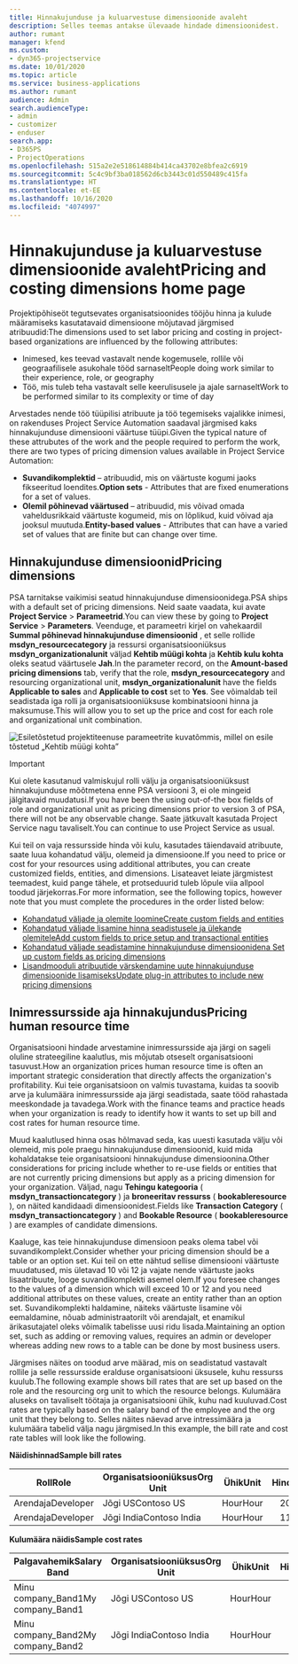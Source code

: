 ```yaml
---
title: Hinnakujunduse ja kuluarvestuse dimensioonide avaleht
description: Selles teemas antakse ülevaade hindade dimensioonidest.
author: rumant
manager: kfend
ms.custom:
- dyn365-projectservice
ms.date: 10/01/2020
ms.topic: article
ms.service: business-applications
ms.author: rumant
audience: Admin
search.audienceType:
- admin
- customizer
- enduser
search.app:
- D365PS
- ProjectOperations
ms.openlocfilehash: 515a2e2e518614884b414ca43702e8bfea2c6919
ms.sourcegitcommit: 5c4c9bf3ba018562d6cb3443c01d550489c415fa
ms.translationtype: HT
ms.contentlocale: et-EE
ms.lasthandoff: 10/16/2020
ms.locfileid: "4074997"
---
```

# <a name="pricing-and-costing-dimensions-home-page"></a><span data-ttu-id="2db36-103">Hinnakujunduse ja kuluarvestuse dimensioonide avaleht</span><span class="sxs-lookup"><span data-stu-id="2db36-103">Pricing and costing dimensions home page</span></span>

<span data-ttu-id="2db36-104">Projektipõhiseöt tegutsevates organisatsioonides tööjõu hinna ja kulude määramiseks kasutatavaid dimensioone mõjutavad järgmised atribuudid:</span><span class="sxs-lookup"><span data-stu-id="2db36-104">The dimensions used to set labor pricing and costing in project-based organizations are influenced by the following attributes:</span></span>

- <span data-ttu-id="2db36-105">Inimesed, kes teevad vastavalt nende kogemusele, rollile või geograafilisele asukohale tööd sarnaselt</span><span class="sxs-lookup"><span data-stu-id="2db36-105">People doing work similar to their experience, role, or geography</span></span>
- <span data-ttu-id="2db36-106">Töö, mis tuleb teha vastavalt selle keerulisusele ja ajale sarnaselt</span><span class="sxs-lookup"><span data-stu-id="2db36-106">Work to be performed similar to its complexity or time of day</span></span>

<span data-ttu-id="2db36-107">Arvestades nende töö tüüpilisi atribuute ja töö tegemiseks vajalikke inimesi, on rakenduses Project Service Automation saadaval järgmised kaks hinnakujunduse dimensiooni väärtuse tüüpi.</span><span class="sxs-lookup"><span data-stu-id="2db36-107">Given the typical nature of these attrubutes of the work and the people required to perform the work, there are two types of pricing dimension values available in Project Service Automation:</span></span> 

- <span data-ttu-id="2db36-108">**Suvandikomplektid** – atribuudid, mis on väärtuste kogumi jaoks fikseeritud loendites.</span><span class="sxs-lookup"><span data-stu-id="2db36-108">**Option sets** - Attributes that are fixed enumerations for a set of values.</span></span>
- <span data-ttu-id="2db36-109">**Olemil põhinevad väärtused** – atribuudid, mis võivad omada vaheldusrikkaid väärtuste kogumeid, mis on lõplikud, kuid võivad aja jooksul muutuda.</span><span class="sxs-lookup"><span data-stu-id="2db36-109">**Entity-based values** - Attributes that can have a varied set of values that are finite but can change over time.</span></span>

## <a name="pricing-dimensions"></a><span data-ttu-id="2db36-110">Hinnakujunduse dimensioonid</span><span class="sxs-lookup"><span data-stu-id="2db36-110">Pricing dimensions</span></span>

<span data-ttu-id="2db36-111">PSA tarnitakse vaikimisi seatud hinnakujunduse dimensioonidega.</span><span class="sxs-lookup"><span data-stu-id="2db36-111">PSA ships with a default set of pricing dimensions.</span></span> <span data-ttu-id="2db36-112">Neid saate vaadata, kui avate **Project Service** > **Parameetrid**.</span><span class="sxs-lookup"><span data-stu-id="2db36-112">You can view these by going to **Project Service** > **Parameters**.</span></span> <span data-ttu-id="2db36-113">Veenduge, et parameetri kirjel on vahekaardil **Summal põhinevad hinnakujunduse dimensioonid** , et selle rollide **msdyn_resourcecategory** ja ressursi organisatsiooniüksus **msdyn_organizationalunit** väljad **Kehtib müügi kohta** ja **Kehtib kulu kohta** oleks seatud väärtusele **Jah**.</span><span class="sxs-lookup"><span data-stu-id="2db36-113">In the parameter record, on the **Amount-based pricing dimensions** tab, verify that the role, **msdyn_resourcecategory** and resourcing organizational unit, **msdyn_organizationalunit** have the fields **Applicable to sales** and **Applicable to cost** set to **Yes**.</span></span> <span data-ttu-id="2db36-114">See võimaldab teil seadistada iga rolli ja organisatsiooniüksuse kombinatsiooni hinna ja maksumuse.</span><span class="sxs-lookup"><span data-stu-id="2db36-114">This will allow you to set up the price and cost for each role and organizational unit combination.</span></span>

![Esiletõstetud projektiteenuse parameetrite kuvatõmmis, millel on esile tõstetud „Kehtib müügi kohta”](media/PS-OOB-parameters.png)

> [!IMPORTANT]
> <span data-ttu-id="2db36-116">Kui olete kasutanud valmiskujul rolli välju ja organisatsiooniüksust hinnakujunduse mõõtmetena enne PSA versiooni 3, ei ole mingeid jälgitavaid muudatusi.</span><span class="sxs-lookup"><span data-stu-id="2db36-116">If you have been the using out-of-the box fields of role and organizational unit as pricing dimensions prior to version 3 of PSA, there will not be any observable change.</span></span> <span data-ttu-id="2db36-117">Saate jätkuvalt kasutada Project Service nagu tavaliselt.</span><span class="sxs-lookup"><span data-stu-id="2db36-117">You can continue to use Project Service as usual.</span></span> 

<span data-ttu-id="2db36-118">Kui teil on vaja ressursside hinda või kulu, kasutades täiendavaid atribuute, saate luua kohandatud välju, olemeid ja dimensioone.</span><span class="sxs-lookup"><span data-stu-id="2db36-118">If you need to price or cost for your resources using additional attributes, you can create customized fields, entities, and dimensions.</span></span> <span data-ttu-id="2db36-119">Lisateavet leiate järgmistest teemadest, kuid pange tähele, et protseduurid tuleb lõpule viia allpool toodud järjekorras.</span><span class="sxs-lookup"><span data-stu-id="2db36-119">For more information, see the following topics, however note that you must complete the procedures in the order listed below:</span></span>

- [<span data-ttu-id="2db36-120">Kohandatud väljade ja olemite loomine</span><span class="sxs-lookup"><span data-stu-id="2db36-120">Create custom fields and entities</span></span>](create-custom-fields-entities.md)
- [<span data-ttu-id="2db36-121">Kohandatud väljade lisamine hinna seadistusele ja ülekande olemitele</span><span class="sxs-lookup"><span data-stu-id="2db36-121">Add custom fields to price setup and transactional entities</span></span>](field-references.md)
- [<span data-ttu-id="2db36-122">Kohandatud väljade seadistamine hinnakujunduse dimensioonidena </span><span class="sxs-lookup"><span data-stu-id="2db36-122">Set up custom fields as pricing dimensions</span></span>](set-up-pricing-dimensions.md)
- [<span data-ttu-id="2db36-123">Lisandmooduli atribuutide värskendamine uute hinnakujunduse dimensioonide lisamiseks</span><span class="sxs-lookup"><span data-stu-id="2db36-123">Update plug-in attributes to include new pricing dimensions</span></span>](update-plug-in-attributes.md)

## <a name="pricing-human-resource-time"></a><span data-ttu-id="2db36-124">Inimressursside aja hinnakujundus</span><span class="sxs-lookup"><span data-stu-id="2db36-124">Pricing human resource time</span></span>
<span data-ttu-id="2db36-125">Organisatsiooni hindade arvestamine inimressursside aja järgi on sageli oluline strateegiline kaalutlus, mis mõjutab otseselt organisatsiooni tasuvust.</span><span class="sxs-lookup"><span data-stu-id="2db36-125">How an organization prices human resource time is often an important strategic consideration that directly affects the organization's profitability.</span></span> <span data-ttu-id="2db36-126">Kui teie organisatsioon on valmis tuvastama, kuidas ta soovib arve ja kulumäära inimressursside aja järgi seadistada, saate tööd rahastada meeskondade ja tavadega.</span><span class="sxs-lookup"><span data-stu-id="2db36-126">Work with the finance teams and practice heads when your organization is ready to identify how it wants to set up bill and cost rates for human resource time.</span></span>

<span data-ttu-id="2db36-127">Muud kaalutlused hinna osas hõlmavad seda, kas uuesti kasutada välju või olemeid, mis pole praegu hinnakujunduse dimensioonid, kuid mida kohaldatakse teie organisatsiooni hinnakujunduse dimensioonina.</span><span class="sxs-lookup"><span data-stu-id="2db36-127">Other considerations for pricing include whether to re-use fields or entities that are not currently pricing dimensions but apply as a pricing dimension for your organization.</span></span> <span data-ttu-id="2db36-128">Väljad, nagu **Tehingu kategooria** ( **msdyn_transactioncategory** ) ja **broneeritav ressurss** ( **bookableresource** ), on näited kandidaadi dimensioonidest.</span><span class="sxs-lookup"><span data-stu-id="2db36-128">Fields like **Transaction Category** ( **msdyn_transactioncategory** ) and **Bookable Resource** ( **bookableresource** ) are examples of candidate dimensions.</span></span> 

<span data-ttu-id="2db36-129">Kaaluge, kas teie hinnakujunduse dimensioon peaks olema tabel või suvandikomplekt.</span><span class="sxs-lookup"><span data-stu-id="2db36-129">Consider whether your pricing dimension should be a table or an option set.</span></span> <span data-ttu-id="2db36-130">Kui teil on ette nähtud sellise dimensiooni väärtuste muudatused, mis ületavad 10 või 12 ja vajate nende väärtuste jaoks lisaatribuute, looge suvandikomplekti asemel olem.</span><span class="sxs-lookup"><span data-stu-id="2db36-130">If you foresee changes to the values of a dimension which will exceed 10 or 12 and you need additional attributes on these values, create an entity rather than an option set.</span></span> <span data-ttu-id="2db36-131">Suvandikomplekti haldamine, näiteks väärtuste lisamine või eemaldamine, nõuab administraatorilt või arendajalt, et enamikul ärikasutajatel oleks võimalik tabelisse uusi ridu lisada.</span><span class="sxs-lookup"><span data-stu-id="2db36-131">Maintaining an option set, such as adding or removing values, requires an admin or developer whereas adding new rows to a table can be done by most business users.</span></span>

<span data-ttu-id="2db36-132">Järgmises näites on toodud arve määrad, mis on seadistatud vastavalt rollile ja selle ressursside eralduse organisatsiooni üksusele, kuhu ressurss kuulub.</span><span class="sxs-lookup"><span data-stu-id="2db36-132">The following example shows bill rates that are set up based on the role and the resourcing org unit to which the resource belongs.</span></span> <span data-ttu-id="2db36-133">Kulumäära aluseks on tavaliselt töötaja ja organisatsiooni ühik, kuhu nad kuuluvad.</span><span class="sxs-lookup"><span data-stu-id="2db36-133">Cost rates are typically based on the salary band of the employee and the org unit that they belong to.</span></span> <span data-ttu-id="2db36-134">Selles näites näevad arve intressimäära ja kulumäära tabelid välja nagu järgmised.</span><span class="sxs-lookup"><span data-stu-id="2db36-134">In this example, the bill rate and cost rate tables will look like the following.</span></span>

<span data-ttu-id="2db36-135">**Näidishinnad**</span><span class="sxs-lookup"><span data-stu-id="2db36-135">**Sample bill rates**</span></span>

| <span data-ttu-id="2db36-136">Roll</span><span class="sxs-lookup"><span data-stu-id="2db36-136">Role</span></span>        | <span data-ttu-id="2db36-137">Organisatsiooniüksus</span><span class="sxs-lookup"><span data-stu-id="2db36-137">Org Unit</span></span>    |<span data-ttu-id="2db36-138">Ühik</span><span class="sxs-lookup"><span data-stu-id="2db36-138">Unit</span></span>      |<span data-ttu-id="2db36-139">Hind</span><span class="sxs-lookup"><span data-stu-id="2db36-139">Price</span></span>      |<span data-ttu-id="2db36-140">Valuuta</span><span class="sxs-lookup"><span data-stu-id="2db36-140">Currency</span></span>  |
| ------------|-------------|----------|----------:|----------|
| <span data-ttu-id="2db36-141">Arendaja</span><span class="sxs-lookup"><span data-stu-id="2db36-141">Developer</span></span>   | <span data-ttu-id="2db36-142">Jõgi US</span><span class="sxs-lookup"><span data-stu-id="2db36-142">Contoso US</span></span>  |<span data-ttu-id="2db36-143">Hour</span><span class="sxs-lookup"><span data-stu-id="2db36-143">Hour</span></span> | <span data-ttu-id="2db36-144">200</span><span class="sxs-lookup"><span data-stu-id="2db36-144">200</span></span>|<span data-ttu-id="2db36-145">USD</span><span class="sxs-lookup"><span data-stu-id="2db36-145">USD</span></span>     |
| <span data-ttu-id="2db36-146">Arendaja</span><span class="sxs-lookup"><span data-stu-id="2db36-146">Developer</span></span>   | <span data-ttu-id="2db36-147">Jõgi India</span><span class="sxs-lookup"><span data-stu-id="2db36-147">Contoso India</span></span> |<span data-ttu-id="2db36-148">Hour</span><span class="sxs-lookup"><span data-stu-id="2db36-148">Hour</span></span>|   <span data-ttu-id="2db36-149">112</span><span class="sxs-lookup"><span data-stu-id="2db36-149">112</span></span>|<span data-ttu-id="2db36-150">USD</span><span class="sxs-lookup"><span data-stu-id="2db36-150">USD</span></span>     |


<span data-ttu-id="2db36-151">**Kulumäära näidis**</span><span class="sxs-lookup"><span data-stu-id="2db36-151">**Sample cost rates**</span></span>

| <span data-ttu-id="2db36-152">Palgavahemik</span><span class="sxs-lookup"><span data-stu-id="2db36-152">Salary Band</span></span>     | <span data-ttu-id="2db36-153">Organisatsiooniüksus</span><span class="sxs-lookup"><span data-stu-id="2db36-153">Org Unit</span></span>    |<span data-ttu-id="2db36-154">Ühik</span><span class="sxs-lookup"><span data-stu-id="2db36-154">Unit</span></span>      |<span data-ttu-id="2db36-155">Hind</span><span class="sxs-lookup"><span data-stu-id="2db36-155">Price</span></span>      |<span data-ttu-id="2db36-156">Valuuta</span><span class="sxs-lookup"><span data-stu-id="2db36-156">Currency</span></span>  |
| ----------------|-------------|----------|----------:|----------|
| <span data-ttu-id="2db36-157">Minu company_Band1</span><span class="sxs-lookup"><span data-stu-id="2db36-157">My company_Band1</span></span> | <span data-ttu-id="2db36-158">Jõgi US</span><span class="sxs-lookup"><span data-stu-id="2db36-158">Contoso US</span></span>  |<span data-ttu-id="2db36-159">Hour</span><span class="sxs-lookup"><span data-stu-id="2db36-159">Hour</span></span> | <span data-ttu-id="2db36-160">145</span><span class="sxs-lookup"><span data-stu-id="2db36-160">145</span></span>|<span data-ttu-id="2db36-161">USD</span><span class="sxs-lookup"><span data-stu-id="2db36-161">USD</span></span>     |
| <span data-ttu-id="2db36-162">Minu company_Band2</span><span class="sxs-lookup"><span data-stu-id="2db36-162">My company_Band2</span></span> | <span data-ttu-id="2db36-163">Jõgi India</span><span class="sxs-lookup"><span data-stu-id="2db36-163">Contoso India</span></span> |<span data-ttu-id="2db36-164">Hour</span><span class="sxs-lookup"><span data-stu-id="2db36-164">Hour</span></span>|   <span data-ttu-id="2db36-165">67</span><span class="sxs-lookup"><span data-stu-id="2db36-165">67</span></span>|<span data-ttu-id="2db36-166">USD</span><span class="sxs-lookup"><span data-stu-id="2db36-166">USD</span></span>     |
